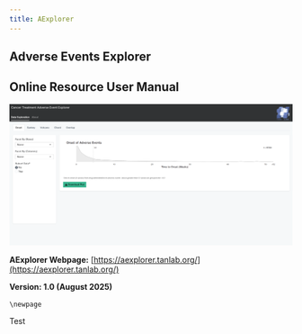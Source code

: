 ```yaml
---
title: AExplorer
---
```

## Adverse Events Explorer
## Online Resource User Manual

![](screenshots/home_page.png)

**AExplorer Webpage:** [https://aexplorer.tanlab.org/](https://aexplorer.tanlab.org/)

**Version: 1.0 (August 2025)**

```{=latex}
\newpage
```

Test